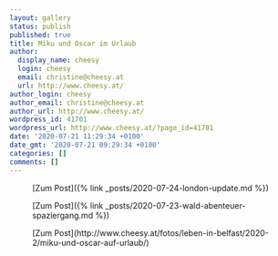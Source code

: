 ```yaml
---
layout: gallery
status: publish
published: true
title: Miku und Oscar im Urlaub
author:
  display_name: cheesy
  login: cheesy
  email: christine@cheesy.at
  url: http://www.cheesy.at/
author_login: cheesy
author_email: christine@cheesy.at
author_url: http://www.cheesy.at/
wordpress_id: 41701
wordpress_url: http://www.cheesy.at/?page_id=41701
date: '2020-07-21 11:29:34 +0100'
date_gmt: '2020-07-21 09:29:34 +0100'
categories: []
comments: []
---
```

<!-- wp:core-embed/wordpress {"url":"http://www.cheesy.at/2020/07/london-update/","type":"rich","providerNameSlug":"cheesy-at","className":""} -->
<figure class="wp-block-embed-wordpress wp-block-embed is-type-rich is-provider-cheesy-at">
<div class="wp-block-embed__wrapper">
[Zum Post]({% link _posts/2020-07-24-london-update.md %})
</div>
</figure>
<!-- /wp:core-embed/wordpress -->
<!-- wp:core-embed/wordpress {"url":"http://www.cheesy.at/2020/07/wald-abenteuer-spaziergang/","type":"rich","providerNameSlug":"cheesy-at","className":""} -->
<figure class="wp-block-embed-wordpress wp-block-embed is-type-rich is-provider-cheesy-at">
<div class="wp-block-embed__wrapper">
[Zum Post]({% link _posts/2020-07-23-wald-abenteuer-spaziergang.md %})
</div>
</figure>
<!-- /wp:core-embed/wordpress -->
<!-- wp:core-embed/wordpress {"url":"http://www.cheesy.at/fotos/leben-in-belfast/2020-2/miku-und-oscar-auf-urlaub/","type":"rich","providerNameSlug":"cheesy-at"} -->
<figure class="wp-block-embed-wordpress wp-block-embed is-type-rich is-provider-cheesy-at">
<div class="wp-block-embed__wrapper">
[Zum Post](http://www.cheesy.at/fotos/leben-in-belfast/2020-2/miku-und-oscar-auf-urlaub/)
</div>
</figure>
<!-- /wp:core-embed/wordpress -->
<!-- wp:paragraph --><!-- /wp:paragraph -->
